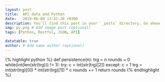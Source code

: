 ```yaml
---
layout: post
title:  API data and Python
date:   2019-06-09 13:32:20 +0300
description: You’ll find this post in your `_posts` directory. Go ahead and edit it and re-build the site to see your changes. # Add post description (optional)
img: py.png # Add image post (optional)
tags: [Python, Restful, JSON, API]

datatable: true
author: # Add name author (optional)
---
```


{% highlight python %}
def persistence(n):
    trg = n
    rounds = 0
    while(int(len(str(trg))) != 1):
        try:
            c = int(str(trg)[2])
        except:
            c = 1
        trg = int(str(trg)[0]) * int(str(trg)[1]) * c
        rounds += 1
    return rounds
{% endhighlight %}  
